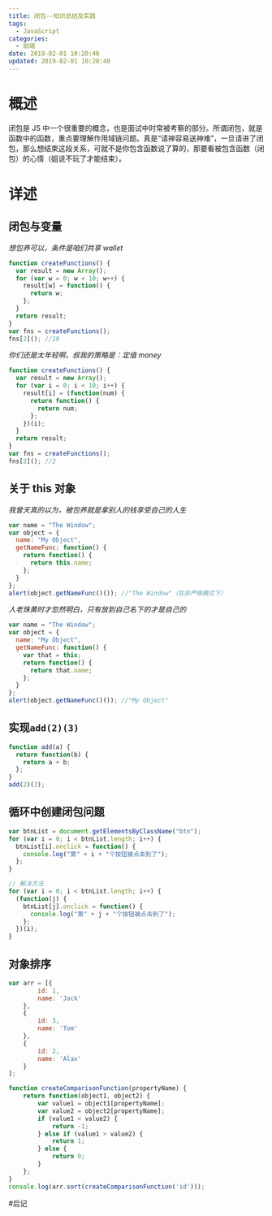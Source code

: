```yaml
---
title: 闭包--知识总结及实践
tags:
  - JavaScript
categories:
  - 前端
date: 2019-02-01 10:20:40
updated: 2019-02-01 10:20:40
---
```

# 概述

闭包是 JS 中一个很重要的概念，也是面试中时常被考察的部分。所谓闭包，就是函数中的函数，重点要理解作用域链问题。真是“请神容易送神难”，一旦请进了闭包，那么想结束这段关系，可就不是你包含函数说了算的，那要看被包含函数（闭包）的心情（姐说不玩了才能结束）。

<!-- more -->

# 详述

## 闭包与变量

_想包养可以，条件是咱们共享 wallet_

```js
function createFunctions() {
  var result = new Array();
  for (var w = 0; w < 10; w++) {
    result[w] = function() {
      return w;
    };
  }
  return result;
}
var fns = createFunctions();
fns[2](); //10
```

_你们还是太年轻啊，叔我的策略是：定值 money_

```js
function createFunctions() {
  var result = new Array();
  for (var i = 0; i < 10; i++) {
    result[i] = (function(num) {
      return function() {
        return num;
      };
    })(i);
  }
  return result;
}
var fns = createFunctions();
fns[2](); //2
```

## 关于 this 对象

_我曾天真的以为，被包养就是拿别人的钱享受自己的人生_

```js
var name = "The Window";
var object = {
  name: "My Object",
  getNameFunc: function() {
    return function() {
      return this.name;
    };
  }
};
alert(object.getNameFunc()()); //"The Window"（在非严格模式下）
```

_人老珠黄时才忽然明白，只有放到自己名下的才是自己的_

```js
var name = "The Window";
var object = {
  name: "My Object",
  getNameFunc: function() {
    var that = this;
    return function() {
      return that.name;
    };
  }
};
alert(object.getNameFunc()()); //"My Object"
```

## 实现`add(2)(3)`

```js
function add(a) {
  return function(b) {
    return a + b;
  };
}
add(2)(3);
```
## 循环中创建闭包问题
```js
var btnList = document.getElementsByClassName("btn");
for (var i = 0; i < btnList.length; i++) {
  btnList[i].onclick = function() {
    console.log("第" + i + "个按钮被点击到了");
  };
}

// 解决方法
for (var i = 0; i < btnList.length; i++) {
  (function(j) {
    btnList[j].onclick = function() {
      console.log("第" + j + "个按钮被点击到了");
    };
  })(i);
}
```
## 对象排序
```js
var arr = [{
        id: 1,
        name: 'Jack'
    },
    {
        id: 3,
        name: 'Tom'
    },
    {
        id: 2,
        name: 'Alax'
    }
];

function createComparisonFunction(propertyName) {
    return function(object1, object2) {
        var value1 = object1[propertyName];
        var value2 = object2[propertyName];
        if (value1 < value2) {
            return -1;
        } else if (value1 > value2) {
            return 1;
        } else {
            return 0;
        }
    };
}
console.log(arr.sort(createComparisonFunction('id')));
```
#后记